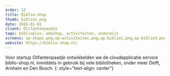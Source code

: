 ```yaml
---
order: 12
title: Biblio-shop
thumb: biblio1.png
date: 2016-01-01
client: Olifantenpaadje
tags: biblioplus, webshop, activiteiten, onderwijs
screens: op-shops.png,op-activiteiten.png,op-biblio1.png,op-biblio3.png,op-biblio2.png
website: https://biblio-shop.nl/
---
```

Voor startup Olifantenpaadje ontwikkelden we de cloudapplicatie service biblio-shop.nl, inmiddels in gebruik bij vele bibliotheken, onder meer Delft, Arnhem en Den Bosch.
{: style="text-align: center"}